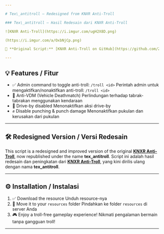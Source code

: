 ```yaml
---

# Tex\_antitroll — Redesigned from KNXR Anti-Troll

### Tex\_antitroll — Hasil Redesain dari KNXR Anti-Troll

![KNXR Anti-Troll](https://i.imgur.com/ugH2X8D.png)

(https://i.imgur.com/a/OxbNjCp.png)

🔗 **Original Script:** [KNXR Anti-Troll on GitHub](https://github.com/ZerXGIT/knxr-antitroll)

---
```


## 💡 Features / Fitur

* ✅ Admin command to toggle anti-troll: `/troll <id>`
  Perintah admin untuk mengaktifkan/nonaktifkan anti-troll: `/troll <id>`
* 🚫 Anti-VDM (Vehicle Deathmatch)
  Perlindungan terhadap tabrak-tabrakan menggunakan kendaraan
* 🔫 Drive-by disabled
  Menonaktifkan aksi drive-by
* ✊ Disable punching & punch damage
  Menonaktifkan pukulan dan kerusakan dari pukulan

---

## 🛠️ Redesigned Version / Versi Redesain

This script is a redesigned and improved version of the original [**KNXR Anti-Troll**](https://github.com/ZerXGIT/knxr-antitroll), now republished under the name **tex\_antitroll**.
Script ini adalah hasil redesain dan peningkatan dari [**KNXR Anti-Troll**](https://github.com/ZerXGIT/knxr-antitroll), yang kini dirilis ulang dengan nama **tex\_antitroll**.

---

## ⚙️ Installation / Instalasi

1. ✅ Download the resource
   Unduh resource-nya
2. 📂 Move it to your `resources` folder
   Pindahkan ke folder `resources` di server Anda
3. 🎮 Enjoy a troll-free gameplay experience!
   Nikmati pengalaman bermain tanpa gangguan troll!

---
